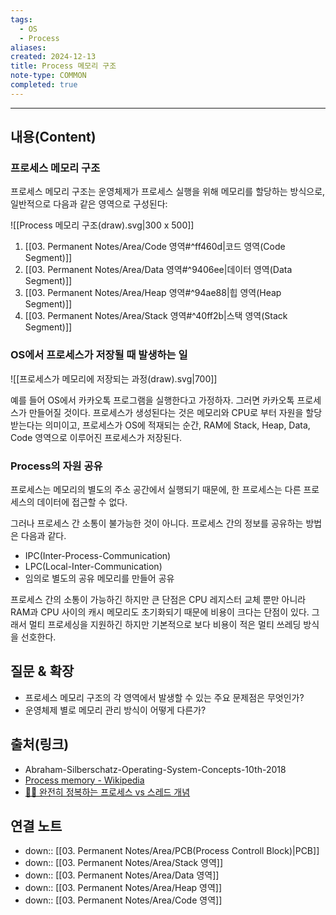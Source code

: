 ```yaml
---
tags:
  - OS
  - Process
aliases: 
created: 2024-12-13
title: Process 메모리 구조
note-type: COMMON
completed: true
---
```

---

## 내용(Content)

### 프로세스 메모리 구조
프로세스 메모리 구조는 운영체제가 프로세스 실행을 위해 메모리를 할당하는 방식으로, 일반적으로 다음과 같은 영역으로 구성된다:

![[Process 메모리 구조(draw).svg|300 x 500]]

1. [[03. Permanent Notes/Area/Code 영역#^ff460d|코드 영역(Code Segment)]]
2. [[03. Permanent Notes/Area/Data 영역#^9406ee|데이터 영역(Data Segment)]]
3. [[03. Permanent Notes/Area/Heap 영역#^94ae88|힙 영역(Heap Segment)]]
4. [[03. Permanent Notes/Area/Stack 영역#^40ff2b|스택 영역(Stack Segment)]]

### OS에서 프로세스가 저장될 때 발생하는 일

![[프로세스가 메모리에 저장되는 과정(draw).svg|700]]

예를 들어 OS에서 카카오톡 프로그램을 실행한다고 가정하자. 그러면 카카오톡 프로세스가 만들어질 것이다. 프로세스가 생성된다는 것은 메모리와 CPU로 부터 자원을 할당 받는다는 의미이고, 프로세스가 OS에 적재되는 순간, RAM에 Stack, Heap, Data, Code 영역으로 이루어진 프로세스가 저장된다.

### Process의 자원 공유
프로세스는 메모리의 별도의 주소 공간에서 실행되기 때문에, 한 프로세스는 다른 프로세스의 데이터에 접근할 수 없다. 

그러나 프로세스 간 소통이 불가능한 것이 아니다. 프로세스 간의 정보를 공유하는 방법은 다음과 같다.

- IPC(Inter-Process-Communication)
- LPC(Local-Inter-Communication)
- 임의로 별도의 공유 메모리를 만들어 공유

프로세스 간의 소통이 가능하긴 하지만 큰 단점은 CPU 레지스터 교체 뿐만 아니라 RAM과 CPU 사이의 캐시 메모리도 초기화되기 때문에 비용이 크다는 단점이 있다. 그래서 멀티 프로세싱을 지원하긴 하지만 기본적으로 보다 비용이 적은 멀티 쓰레딩 방식을 선호한다.

## 질문 & 확장

- 프로세스 메모리 구조의 각 영역에서 발생할 수 있는 주요 문제점은 무엇인가? 
- 운영체제 별로 메모리 관리 방식이 어떻게 다른가?

## 출처(링크)

- Abraham-Silberschatz-Operating-System-Concepts-10th-2018
- [Process memory - Wikipedia](https://en.wikipedia.org/wiki/Process_memory)
- [👩‍💻 ‍완전히 정복하는 프로세스 vs 스레드 개념](https://inpa.tistory.com/entry/%F0%9F%91%A9%E2%80%8D%F0%9F%92%BB-%ED%94%84%EB%A1%9C%EC%84%B8%EC%8A%A4-%E2%9A%94%EF%B8%8F-%EC%93%B0%EB%A0%88%EB%93%9C-%EC%B0%A8%EC%9D%B4#%ED%94%84%EB%A1%9C%EC%84%B8%EC%8A%A4%EC%9D%98_%EC%9E%90%EC%9B%90_%EA%B3%B5%EC%9C%A0)

## 연결 노트

- down:: [[03. Permanent Notes/Area/PCB(Process Controll Block)|PCB]]
- down:: [[03. Permanent Notes/Area/Stack 영역]]
- down:: [[03. Permanent Notes/Area/Data 영역]]
- down:: [[03. Permanent Notes/Area/Heap 영역]]
- down:: [[03. Permanent Notes/Area/Code 영역]]






